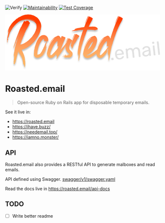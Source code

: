 ![Verify](https://github.com/andrepcg/roasted-mail/workflows/Verify/badge.svg)
[![Maintainability](https://api.codeclimate.com/v1/badges/ce6c6e92496cfd99b63e/maintainability)](https://codeclimate.com/github/andrepcg/roasted-mail/maintainability)
[![Test Coverage](https://api.codeclimate.com/v1/badges/ce6c6e92496cfd99b63e/test_coverage)](https://codeclimate.com/github/andrepcg/roasted-mail/test_coverage)

![Roasted.email](roasted.png?raw=true "Roasted.email")

# Roasted.email

> Open-source Ruby on Rails app for disposable temporary emails.

See it live in:

- https://roasted.email
- https://ihave.buzz/
- https://needemail.top/
- https://iamno.monster/


## API

Roasted.email also provides a RESTful API to generate malboxes and read emails.

API defined using Swagger. [swagger/v1/swagger.yaml](swagger.yaml)

Read the docs live in https://roasted.email/api-docs

## TODO

- [ ] Write better readme